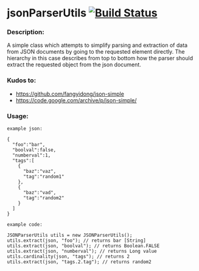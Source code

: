 # jsonParserUtils [![Build Status](https://api.travis-ci.org/cristib89/jsonParserUtils.svg?branch=master)](https://travis-ci.org/cristib89/jsonParserUtils)

### Description: 

A simple class which attempts to simplify parsing and extraction of data from JSON documents by going to the requested element directly.
The hierarchy in this case describes from top to bottom how the parser should extract the requested object from the json document.

###  Kudos to:

- https://github.com/fangyidong/json-simple
- https://code.google.com/archive/p/json-simple/

### Usage:

```
example json:

{
  "foo":"bar",
  "boolval":false,
  "numberval":1,
  "tags":[
    {
      "baz":"vaz",
      "tag":"random1"
    },
    {
      "baz":"vad",
      "tag":"random2"
    }
  ]
}

example code:

JSONParserUtils utils = new JSONParserUtils();
utils.extract(json, "foo"); // returns bar [String]
utils.extract(json, "boolval"); // returns Boolean.FALSE
utils.extract(json, "numberval"); // returns Long value
utils.cardinality(json, "tags"); // returns 2 
utils.extract(json, "tags.2.tag"); // returns random2
```
